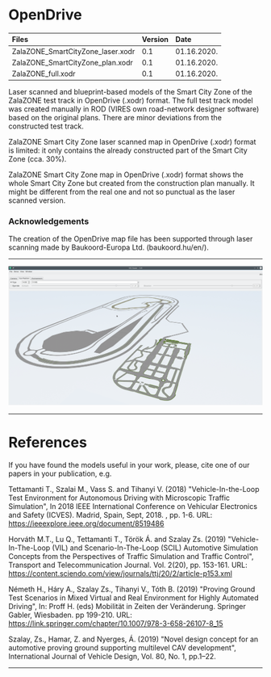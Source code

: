 ﻿# OpenDrive

| Files  | Version  | Date |
| :------------ |:---------------|:-----|
| ZalaZONE_SmartCityZone_laser.xodr     | 0.1 | 01.16.2020. |
| ZalaZONE_SmartCityZone_plan.xodr     | 0.1 | 01.16.2020. |
| ZalaZONE_full.xodr     | 0.1 | 01.16.2020. |

Laser scanned and blueprint-based models of the Smart City Zone of the ZalaZONE test track in OpenDrive (.xodr) format. The full test track model was created manually in ROD (VIRES own road-network designer software) based on the original plans. There are minor deviations from the constructed test track.

ZalaZONE Smart City Zone laser scanned map in OpenDrive (.xodr) format is limited: it only contains the already constructed part of the Smart City Zone (cca. 30%).

ZalaZONE Smart City Zone map in OpenDrive (.xodr) format shows the whole Smart City Zone but created from the construction plan manually. It might be different from the real one and not so punctual as the laser scanned version.

### Acknowledgements
The creation of the OpenDrive map file has been supported through laser scanning made by Baukoord-Europa Ltd. (baukoord.hu/en/).

***

![](https://github.com/BMEAutomatedDrive/ZalaZONE-automotive-proving-ground-virtual-simulation-models/blob/master/OpenDrive/Pictures/ZALAZONE02.png)

***
# References
If you have found the models useful in your work, please, cite one of our papers in your publication, e.g.

Tettamanti T., Szalai M., Vass S. and Tihanyi V. (2018) "Vehicle-In-the-Loop Test Environment for Autonomous Driving with Microscopic Traffic Simulation", In 2018 IEEE International Conference on Vehicular Electronics and Safety (ICVES). Madrid, Spain, Sept, 2018. , pp. 1-6. 
URL: https://ieeexplore.ieee.org/document/8519486

Horváth M.T., Lu Q., Tettamanti T., Török Á. and Szalay Zs. (2019) "Vehicle-In-The-Loop (VIL) and Scenario-In-The-Loop (SCIL) Automotive Simulation Concepts from the Perspectives of Traffic Simulation and Traffic Control", Transport and Telecommunication Journal. Vol. 2(20), pp. 153-161. 
URL: https://content.sciendo.com/view/journals/ttj/20/2/article-p153.xml

Németh H., Háry A., Szalay Zs., Tihanyi V., Tóth B. (2019) "Proving Ground Test Scenarios in Mixed Virtual and Real Environment for Highly Automated Driving", In: Proff H. (eds) Mobilität in Zeiten der Veränderung. Springer Gabler, Wiesbaden. pp 199-210.
URL: https://link.springer.com/chapter/10.1007/978-3-658-26107-8_15

Szalay, Zs., Hamar, Z. and Nyerges, Á. (2019) "Novel design concept for an automotive proving ground supporting multilevel CAV development", International Journal of Vehicle Design, Vol. 80, No. 1, pp.1–22.

***
